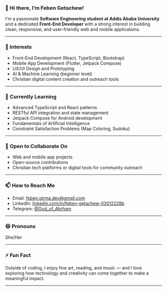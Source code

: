 ### 👋 Hi there, I’m Feben Getachew!

I'm a passionate **Software Engineering student at Addis Ababa University** and a dedicated **Front-End Developer** with a strong interest in building clean, responsive, and user-friendly web and mobile applications.

---

### 👀 Interests
- Front-End Development (React, TypeScript, Bootstrap)
- Mobile App Development (Flutter, Jetpack Compose)
- UX/UI Design and Prototyping
- AI & Machine Learning (beginner level)
- Christian digital content creation and outreach tools

---

### 🌱 Currently Learning
- Advanced TypeScript and React patterns
- RESTful API integration and state management
- Jetpack Compose for Android development
- Fundamentals of Artificial Intelligence
- Constraint Satisfaction Problems (Map Coloring, Sudoku)

---

### 🤝 Open to Collaborate On
- Web and mobile app projects
- Open-source contributions
- Christian tech platforms or digital tools for community outreach

---

### 📫 How to Reach Me
- Email: feben.girma.dev@gmail.com  
- LinkedIn: [linkedin.com/in/feben-getachew-03012228b](https://www.linkedin.com/in/feben-getachew-03012228b)  
- Telegram: [@God_of_Abrham](https://t.me/God_of_Abrham)

---

### 😄 Pronouns
She/Her

---

### ⚡ Fun Fact
Outside of coding, I enjoy fine art, reading, and music — and I love exploring how technology and creativity can come together to make a meaningful impact.

---

<!---
FEBEN-G/FEBEN-G is a ✨ special ✨ repository because its `README.md` (this file) appears on your GitHub profile.
You can click the Preview link to take a look at your changes.
--->


